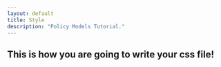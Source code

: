 ```yaml
---
layout: default
title: Style
description: "Policy Models Tutorial."
---
```


## This is how you are going to write your css file!
